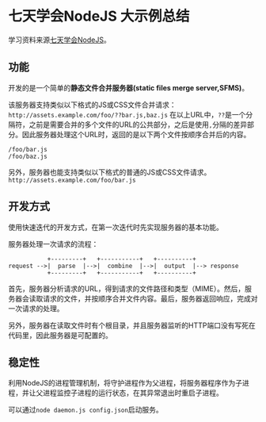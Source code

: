 ﻿# 七天学会NodeJS 大示例总结

学习资料来源[七天学会NodeJS](http://nqdeng.github.io/7-days-nodejs/#5.1)。

## 功能 ##
开发的是一个简单的**静态文件合并服务器(static files merge server,SFMS)**。

该服务器支持类似以下格式的JS或CSS文件合并请求：
`http://assets.example.com/foo/??bar.js,baz.js`
在以上URL中，`??`是一个分隔符，之前是需要合并的多个文件的URL的公共部分，之后是使用`,`分隔的差异部分。因此服务器处理这个URL时，返回的是以下两个文件按顺序合并后的内容。

    /foo/bar.js
    /foo/baz.js
另外，服务器也能支持类似以下格式的普通的JS或CSS文件请求。
`http://assets.example.com/foo/bar.js`

## 开发方式 ##
使用快速迭代的开发方式，在第一次迭代时先实现服务器的基本功能。

服务器处理一次请求的流程：

               +---------+   +-----------+   +----------+
    request -->|  parse  |-->|  combine  |-->|  output  |--> response
               +---------+   +-----------+   +----------+
首先，服务器分析请求的URL，得到请求的文件路径和类型（MIME）。然后，服务器会读取请求的文件，并按顺序合并文件内容。最后，服务器返回响应，完成对一次请求的处理。

另外，服务器在读取文件时有个根目录，并且服务器监听的HTTP端口没有写死在代码里，因此服务器是可配置的。

## 稳定性 ##
利用NodeJS的进程管理机制，将守护进程作为父进程，将服务器程序作为子进程，并让父进程监控子进程的运行状态，在其异常退出时重启子进程。

可以通过`node daemon.js config.json`启动服务。



